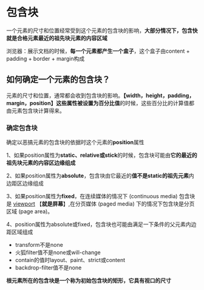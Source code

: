 # 包含块

一个元素的尺寸和位置经常受到这个元素的包含块的影响，**大部分情况下，包含快就是合格元素最近的祖先块元素的内容区域**

浏览器：展示文档的时候，**每一个元素都产生一个盒子**，这个盒子由content + padding + border + margin构成

## 如何确定一个元素的包含块？

元素的尺寸和位置，通常都会收到包含块的影响。**【width，height，padding，margin，position】**这些属性被设置为**百分比值**的时候，这些百分比的计算值都由元素包含块计算得来。

### 确定包含块

确定以恶搞元素的包含块的依据时这个元素的**position**属性

1、如果position属性为**static、relative或stick**的时候，包含块可能由**它的最近的祖先块元素的内容区边缘组成**

2、如果position属性为**absolute**，包含块由它最近的**值不是static的祖先元素**内边距区边缘组成

3、如果position属性为**fixed**，在连续媒体的情况下 (continuous media) 包含块是 [viewport](https://developer.mozilla.org/zh-CN/docs/Glossary/Viewport) 【**就是屏幕**】,在分页媒体 (paged media) 下的情况下包含块是分页区域 (page area)。

4、position属性为absolute或fixed，包含块也可能由满足一下条件的父元素内边距区域组成

- transform不是none
- 火狐filter值不是none或will-change
- contain的值时layout、paint、strict或content
- backdrop-filter值不是none

**根元素<html>所在的包含块是一个称为初始包含块的矩形，它具有视口的尺寸**